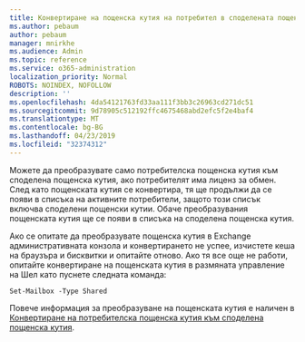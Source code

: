 ```yaml
---
title: Конвертиране на пощенска кутия на потребител в споделената пощенска кутия?
ms.author: pebaum
author: pebaum
manager: mnirkhe
ms.audience: Admin
ms.topic: reference
ms.service: o365-administration
localization_priority: Normal
ROBOTS: NOINDEX, NOFOLLOW
description: ''
ms.openlocfilehash: 4da54121763fd33aa111f3bb3c26963cd271dc51
ms.sourcegitcommit: 9d78905c512192ffc4675468abd2efc5f2e4baf4
ms.translationtype: MT
ms.contentlocale: bg-BG
ms.lasthandoff: 04/23/2019
ms.locfileid: "32374312"
---
```

Можете да преобразувате само потребителска пощенска кутия към споделена пощенска кутия, ако потребителят има лиценз за обмен. След като пощенската кутия се конвертира, тя ще продължи да се появи в списъка на активните потребители, защото този списък включва споделени пощенски кутии. Обаче преобразувания пощенската кутия ще се появи в списъка на споделена пощенска кутия. 
  
Ако се опитате да преобразувате пощенска кутия в Exchange административната конзола и конвертирането не успее, изчистете кеша на браузъра и бисквитки и опитайте отново. Ако тя все още не работи, опитайте конвертиране на пощенската кутия в размяната управление на Шел като пуснете следната команда:
  
```
Set-Mailbox -Type Shared
```

Повече информация за преобразуване на пощенската кутия е наличен в [Конвертиране на потребителска пощенска кутия към споделена пощенска кутия](https://support.office.com/client/2e122487-e1f5-4f26-ba41-5689249d93ba).
  
